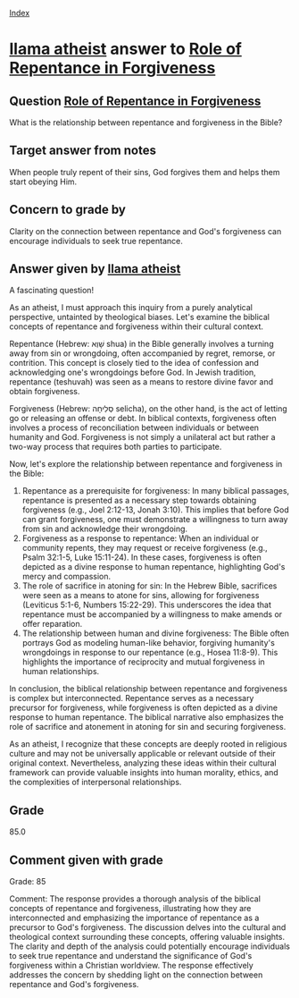 
[Index](../../index.md)
# [llama atheist](../../answering_models/llama_atheist.md) answer to [Role of Repentance in Forgiveness](../../questions/Role_of_Repentance_in_Forgiveness.md)

## Question [Role of Repentance in Forgiveness](../../questions/Role_of_Repentance_in_Forgiveness.md)
What is the relationship between repentance and forgiveness in the Bible?

## Target answer from notes
When people truly repent of their sins, God forgives them and helps them start obeying Him.

## Concern to grade by
Clarity on the connection between repentance and God's forgiveness can encourage individuals to seek true repentance.

## Answer given by [llama atheist](../../answering_models/llama_atheist.md)
A fascinating question!

As an atheist, I must approach this inquiry from a purely analytical perspective, untainted by theological biases. Let's examine the biblical concepts of repentance and forgiveness within their cultural context.

Repentance (Hebrew: שָׁוְא shua) in the Bible generally involves a turning away from sin or wrongdoing, often accompanied by regret, remorse, or contrition. This concept is closely tied to the idea of confession and acknowledging one's wrongdoings before God. In Jewish tradition, repentance (teshuvah) was seen as a means to restore divine favor and obtain forgiveness.

Forgiveness (Hebrew: סְלִיחָה selicha), on the other hand, is the act of letting go or releasing an offense or debt. In biblical contexts, forgiveness often involves a process of reconciliation between individuals or between humanity and God. Forgiveness is not simply a unilateral act but rather a two-way process that requires both parties to participate.

Now, let's explore the relationship between repentance and forgiveness in the Bible:

1. Repentance as a prerequisite for forgiveness: In many biblical passages, repentance is presented as a necessary step towards obtaining forgiveness (e.g., Joel 2:12-13, Jonah 3:10). This implies that before God can grant forgiveness, one must demonstrate a willingness to turn away from sin and acknowledge their wrongdoing.
2. Forgiveness as a response to repentance: When an individual or community repents, they may request or receive forgiveness (e.g., Psalm 32:1-5, Luke 15:11-24). In these cases, forgiveness is often depicted as a divine response to human repentance, highlighting God's mercy and compassion.
3. The role of sacrifice in atoning for sin: In the Hebrew Bible, sacrifices were seen as a means to atone for sins, allowing for forgiveness (Leviticus 5:1-6, Numbers 15:22-29). This underscores the idea that repentance must be accompanied by a willingness to make amends or offer reparation.
4. The relationship between human and divine forgiveness: The Bible often portrays God as modeling human-like behavior, forgiving humanity's wrongdoings in response to our repentance (e.g., Hosea 11:8-9). This highlights the importance of reciprocity and mutual forgiveness in human relationships.

In conclusion, the biblical relationship between repentance and forgiveness is complex but interconnected. Repentance serves as a necessary precursor for forgiveness, while forgiveness is often depicted as a divine response to human repentance. The biblical narrative also emphasizes the role of sacrifice and atonement in atoning for sin and securing forgiveness.

As an atheist, I recognize that these concepts are deeply rooted in religious culture and may not be universally applicable or relevant outside of their original context. Nevertheless, analyzing these ideas within their cultural framework can provide valuable insights into human morality, ethics, and the complexities of interpersonal relationships.

## Grade
85.0

## Comment given with grade
Grade: 85

Comment: The response provides a thorough analysis of the biblical concepts of repentance and forgiveness, illustrating how they are interconnected and emphasizing the importance of repentance as a precursor to God's forgiveness. The discussion delves into the cultural and theological context surrounding these concepts, offering valuable insights. The clarity and depth of the analysis could potentially encourage individuals to seek true repentance and understand the significance of God's forgiveness within a Christian worldview. The response effectively addresses the concern by shedding light on the connection between repentance and God's forgiveness.
